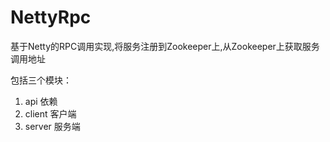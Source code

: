 # NettyRpc
基于Netty的RPC调用实现,将服务注册到Zookeeper上,从Zookeeper上获取服务调用地址

包括三个模块：
1. api    依赖
2. client 客户端
3. server 服务端

